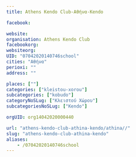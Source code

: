 ```yaml
---
title: Athens Kendo Club-Αθήνα-Kendo

facebook:

website:
organisation: Athens Kendo Club
facebookorg:
websiteorg:
UID: "07042020140746school"
cities: "Αθήνα"
perioxi: ""
address: ""

places: [""]
categories: ["kleistou-xorou"]
subcategories: ["kobudo"]
categoryNoSLug: ["Κλειστού Χώρου"]
subcategoriesNoSLug: ["Kendo"]

orgUID: org14042020000440

url: "athens-kendo-club-athina-kendo/athina//"
slug: "athens-kendo-club-athina-kendo"
aliases:
    - /07042020140746school
---
```





